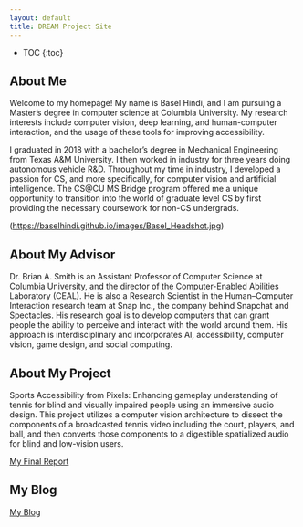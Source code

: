 ```yaml
---
layout: default
title: DREAM Project Site
---
```


* TOC
{:toc}

## About Me

Welcome to my homepage! My name is Basel Hindi, and I am pursuing a Master’s degree in computer science at Columbia University. My research interests include computer vision, deep learning, and human-computer interaction, and the usage of these tools for improving accessibility.

I graduated in 2018 with a bachelor’s degree in Mechanical Engineering from Texas A&M University. I then worked in industry for three years doing autonomous vehicle R&D. Throughout my time in industry, I developed a passion for CS, and more specifically, for computer vision and artificial intelligence. The CS@CU MS Bridge program offered me a unique opportunity to transition into the world of graduate level CS by first providing the necessary coursework for non-CS undergrads. 

(https://baselhindi.github.io/images/Basel_Headshot.jpg)

## About My Advisor

Dr. Brian A. Smith is an Assistant Professor of Computer Science at Columbia University, and the director of the Computer-Enabled Abilities Laboratory (CEAL). He is also a Research Scientist in the Human–Computer Interaction research team at Snap Inc., the company behind Snapchat and Spectacles. His research goal is to develop computers that can grant people the ability to perceive and interact with the world around them. His approach is interdisciplinary and incorporates AI, accessibility, computer vision, game design, and social computing.

## About My Project

Sports Accessibility from Pixels: Enhancing gameplay understanding of tennis for blind and visually impaired people using an immersive audio design. This project utilizes a computer vision architecture to dissect the components of a broadcasted tennis video including the court, players, and ball, and then converts those components to a digestible spatialized audio for blind and low-vision users.


[My Final Report](files/finalreport.pdf)

## My Blog

[My Blog](blog.html)
